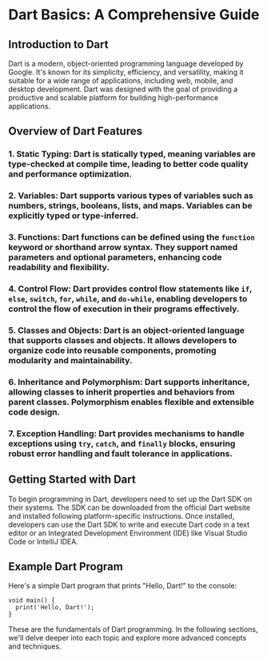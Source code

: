 # Dart Basics: A Comprehensive Guide

## Introduction to Dart
Dart is a modern, object-oriented programming language developed by Google. It's known for its simplicity, efficiency, and versatility, making it suitable for a wide range of applications, including web, mobile, and desktop development. Dart was designed with the goal of providing a productive and scalable platform for building high-performance applications.

## Overview of Dart Features
### 1. **Static Typing**: Dart is statically typed, meaning variables are type-checked at compile time, leading to better code quality and performance optimization.
### 2. **Variables**: Dart supports various types of variables such as numbers, strings, booleans, lists, and maps. Variables can be explicitly typed or type-inferred.
### 3. **Functions**: Dart functions can be defined using the `function` keyword or shorthand arrow syntax. They support named parameters and optional parameters, enhancing code readability and flexibility.
### 4. **Control Flow**: Dart provides control flow statements like `if`, `else`, `switch`, `for`, `while`, and `do-while`, enabling developers to control the flow of execution in their programs effectively.
### 5. **Classes and Objects**: Dart is an object-oriented language that supports classes and objects. It allows developers to organize code into reusable components, promoting modularity and maintainability.
### 6. **Inheritance and Polymorphism**: Dart supports inheritance, allowing classes to inherit properties and behaviors from parent classes. Polymorphism enables flexible and extensible code design.
### 7. **Exception Handling**: Dart provides mechanisms to handle exceptions using `try`, `catch`, and `finally` blocks, ensuring robust error handling and fault tolerance in applications.

## Getting Started with Dart
To begin programming in Dart, developers need to set up the Dart SDK on their systems. The SDK can be downloaded from the official Dart website and installed following platform-specific instructions. Once installed, developers can use the Dart SDK to write and execute Dart code in a text editor or an Integrated Development Environment (IDE) like Visual Studio Code or IntelliJ IDEA.

## Example Dart Program
Here's a simple Dart program that prints "Hello, Dart!" to the console:

```
void main() {
  print('Hello, Dart!');
}
```

These are the fundamentals of Dart programming. In the following sections, we'll delve deeper into each topic and explore more advanced concepts and techniques.
